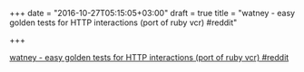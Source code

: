 +++
date = "2016-10-27T05:15:05+03:00"
draft = true
title = "watney - easy golden tests for HTTP interactions (port of ruby vcr)  #reddit"

+++

<p><a href="https://t.co/60RLjsg5np">watney - easy golden tests for HTTP interactions (port of ruby vcr)  #reddit</a></p>
